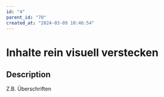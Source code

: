 ```yaml
---
id: "4"
parent_id: "70"
created_at: "2024-03-09 10:46:54"
---
```


# Inhalte rein visuell verstecken

## Description

Z.B. Überschriften